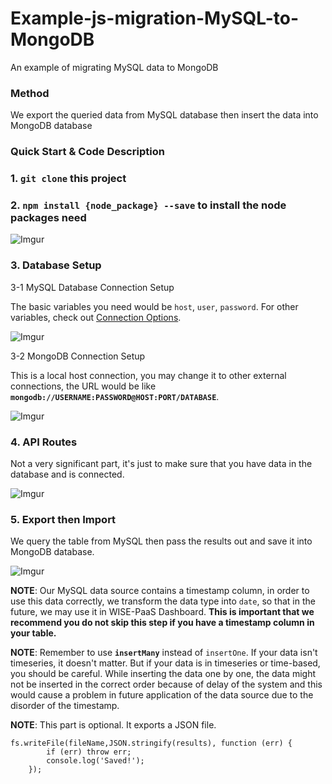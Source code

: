 # Example-js-migration-MySQL-to-MongoDB
An example of migrating MySQL data to MongoDB

### Method
We export the queried data from MySQL database then insert the data into MongoDB database

### Quick Start & Code Description

### 1. **`git clone`** this project

### 2. **`npm install {node_package} --save`** to install the node packages need

![Imgur](https://i.imgur.com/6CHc8Fn.jpg)

### 3. Database Setup

3-1 MySQL Database Connection Setup

The basic variables you need would be `host`, `user`, `password`. For other variables, check out [Connection 
Options](https://github.com/mysqljs/mysql#connection-options).

![Imgur](https://i.imgur.com/ihjEugM.png)

3-2 MongoDB Connection Setup

This is a local host connection, you may change it to other external connections, the URL would be like **`mongodb://USERNAME:PASSWORD@HOST:PORT/DATABASE`**.

![Imgur](https://i.imgur.com/uWvGJme.png)

### 4. API Routes

Not a very significant part, it's just to make sure that you have data in the database and is connected.

![Imgur](https://i.imgur.com/dhmcSvM.png)

### 5. Export then Import

We query the table from MySQL then pass the results out and save it into MongoDB database.

![Imgur](https://i.imgur.com/ivUcaKJ.png)

**NOTE**: Our MySQL data source contains a timestamp column, in order to use this data correctly, we transform the data type into `date`, so that in the future, we may use it in WISE-PaaS Dashboard. **This is important that we recommend you do not skip this step if you have a timestamp column in your table.**

**NOTE**: Remember to use **`insertMany`** instead of `insertOne`. If your data isn't timeseries, it doesn't matter. But if your data is in  timeseries or time-based, you should be careful. While inserting the data one by one, the data might not be inserted in the correct order because of delay of the system and this would cause a problem in future application of the data source due to the disorder of the timestamp.

**NOTE**: This part is optional. It exports a JSON file.
````
fs.writeFile(fileName,JSON.stringify(results), function (err) {
        if (err) throw err;
        console.log('Saved!');
    });
````

